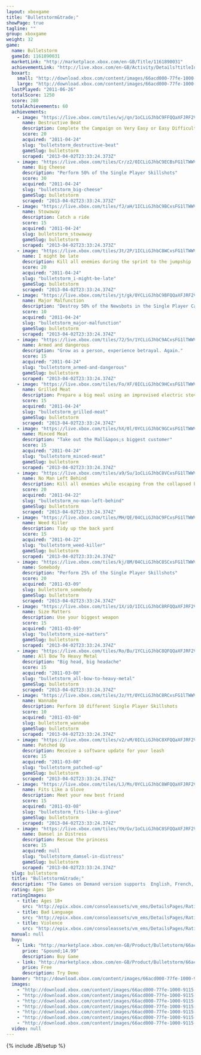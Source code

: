 ```yaml
---
layout: xboxgame
title: "Bulletstorm&trade;"
showPage: true
tagline: ""
group: xboxgame
weight: 32
game: 
  name: Bulletstorm
  gameId: 1161890031
  marketLink: "http://marketplace.xbox.com/en-GB/Title/1161890031"
  achievementLink: "http://live.xbox.com/en-GB/Activity/Details?titleId=1161890031"
  boxart: 
    small: "http://download.xbox.com/content/images/66acd000-77fe-1000-9115-d802454108ef/1033/boxartsm.jpg"
    large: "http://download.xbox.com/content/images/66acd000-77fe-1000-9115-d802454108ef/1033/boxartlg.jpg"
  lastPlayed: "2011-06-26"
  totalScore: 1250
  score: 280
  totalAchievements: 60
  achievements: 
    - image: "https://live.xbox.com/tiles/wj/qn/1oCLiGJhbC9FFQQaXFJRF2VmL2FjaC8wLzEAAAAA5+fn+Yg62Q==.jpg"
      name: Destructive Beat
      description: Complete the Campaign on Very Easy or Easy Difficulty
      score: 20
      acquired: "2011-04-24"
      slug: "bulletstorm_destructive-beat"
      gameSlug: bulletstorm
      scraped: "2013-04-02T23:33:24.373Z"
    - image: "https://live.xbox.com/tiles/Cr/z2/0ICLiGJhbC9ECBsFG1lTWWVmL2FjaC8wLzIwAAAAAOfn5--ZvBY=.jpg"
      name: Big Cheese
      description: "Perform 50% of the Single Player Skillshots"
      score: 30
      acquired: "2011-04-24"
      slug: "bulletstorm_big-cheese"
      gameSlug: bulletstorm
      scraped: "2013-04-02T23:33:24.373Z"
    - image: "https://live.xbox.com/tiles/fJ/aH/1ICLiGJhbC9BCxsFG1lTWWVmL2FjaC8wLzE1AAAAAOfn5-uolmA=.jpg"
      name: Stowaway
      description: Catch a ride
      score: 15
      acquired: "2011-04-24"
      slug: bulletstorm_stowaway
      gameSlug: bulletstorm
      scraped: "2013-04-02T23:33:24.373Z"
    - image: "https://live.xbox.com/tiles/3t/2P/1ICLiGJhbC8WCxsFG1lTWWVmL2FjaC8wLzFiAAAAAOfn5-ug3cI=.jpg"
      name: I might be late
      description: Kill all enemies during the sprint to the jumpship
      score: 20
      acquired: "2011-04-24"
      slug: "bulletstorm_i-might-be-late"
      gameSlug: bulletstorm
      scraped: "2013-04-02T23:33:24.374Z"
    - image: "https://live.xbox.com/tiles/jt/gk/0YCLiGJhbC9BFQQaXFJRF2VmL2FjaC8wLzUAAAAA5+fn-gvYlQ==.jpg"
      name: Major Malfunction
      description: "Destroy 50% of the Newsbots in the Single Player Campaign"
      score: 10
      acquired: "2011-04-24"
      slug: "bulletstorm_major-malfunction"
      gameSlug: bulletstorm
      scraped: "2013-04-02T23:33:24.374Z"
    - image: "https://live.xbox.com/tiles/72/5n/1YCLiGJhbC9ACxsFG1lTWWVmL2FjaC8wLzE0AAAAAOfn5-pIbvM=.jpg"
      name: Armed and dangerous
      description: "Grow as a person, experience betrayal. Again."
      score: 15
      acquired: "2011-04-24"
      slug: "bulletstorm_armed-and-dangerous"
      gameSlug: bulletstorm
      scraped: "2013-04-02T23:33:24.374Z"
    - image: "https://live.xbox.com/tiles/Fo/XF/0ICLiGJhbC9HCxsFG1lTWWVmL2FjaC8wLzEzAAAAAOfn5--qhQo=.jpg"
      name: Grilled Meat
      description: Prepare a big meal using an improvised electric stove
      score: 15
      acquired: "2011-04-24"
      slug: "bulletstorm_grilled-meat"
      gameSlug: bulletstorm
      scraped: "2013-04-02T23:33:24.374Z"
    - image: "https://live.xbox.com/tiles/hX/0l/0YCLiGJhbC9GCxsFG1lTWWVmL2FjaC8wLzEyAAAAAOfn5-4KfZk=.jpg"
      name: Minced Meat
      description: "Take out the Mall&apos;s biggest customer"
      score: 15
      acquired: "2011-04-24"
      slug: "bulletstorm_minced-meat"
      gameSlug: bulletstorm
      scraped: "2013-04-02T23:33:24.374Z"
    - image: "https://live.xbox.com/tiles/a9/Su/1oCLiGJhbC8VCxsFG1lTWWVmL2FjaC8wLzFhAAAAAOfn5-mB1Hc=.jpg"
      name: No Man Left Behind
      description: Kill all enemies while escaping from the collapsed building
      score: 20
      acquired: "2011-04-22"
      slug: "bulletstorm_no-man-left-behind"
      gameSlug: bulletstorm
      scraped: "2013-04-02T23:33:24.374Z"
    - image: "https://live.xbox.com/tiles/MH/QE/04CLiGJhbC9FCxsFG1lTWWVmL2FjaC8wLzExAAAAAOfn5-wrdCw=.jpg"
      name: Weed Killer
      description: Tidy up the back yard
      score: 15
      acquired: "2011-04-22"
      slug: "bulletstorm_weed-killer"
      gameSlug: bulletstorm
      scraped: "2013-04-02T23:33:24.374Z"
    - image: "https://live.xbox.com/tiles/kj/8M/04CLiGJhbC8SCxsFG1lTWWVmL2FjaC8wLzFmAAAAAOfn5-wjP44=.jpg"
      name: Somebody
      description: "Perform 25% of the Single Player Skillshots"
      score: 20
      acquired: "2011-03-09"
      slug: bulletstorm_somebody
      gameSlug: bulletstorm
      scraped: "2013-04-02T23:33:24.374Z"
    - image: "https://live.xbox.com/tiles/1X/iO/1ICLiGJhbC8RFQQaXFJRF2VmL2FjaC8wL2UAAAAA5+fn+6F4zg==.jpg"
      name: Size Matters
      description: Use your biggest weapon
      score: 15
      acquired: "2011-03-09"
      slug: "bulletstorm_size-matters"
      gameSlug: bulletstorm
      scraped: "2013-04-02T23:33:24.374Z"
    - image: "https://live.xbox.com/tiles/Ro/Bu/1YCLiGJhbC8QFQQaXFJRF2VmL2FjaC8wL2QAAAAA5+fn+kGAXQ==.jpg"
      name: All Bow To Heavy Metal
      description: "Big head, big headache"
      score: 15
      acquired: "2011-03-08"
      slug: "bulletstorm_all-bow-to-heavy-metal"
      gameSlug: bulletstorm
      scraped: "2013-04-02T23:33:24.374Z"
    - image: "https://live.xbox.com/tiles/Jz/Yt/0YCLiGJhbC8RCxsFG1lTWWVmL2FjaC8wLzFlAAAAAOfn5-4CNjs=.jpg"
      name: Wannabe
      description: Perform 10 different Single Player Skillshots
      score: 10
      acquired: "2011-03-08"
      slug: bulletstorm_wannabe
      gameSlug: bulletstorm
      scraped: "2013-04-02T23:33:24.374Z"
    - image: "https://live.xbox.com/tiles/v2/vM/0ICLiGJhbC8XFQQaXFJRF2VmL2FjaC8wL2MAAAAA5+fn-+NrpA==.jpg"
      name: Patched Up
      description: Receive a software update for your leash
      score: 15
      acquired: "2011-03-08"
      slug: "bulletstorm_patched-up"
      gameSlug: bulletstorm
      scraped: "2013-04-02T23:33:24.374Z"
    - image: "https://live.xbox.com/tiles/LJ/Ms/0YCLiGJhbC8WFQQaXFJRF2VmL2FjaC8wL2IAAAAA5+fn-gOTNw==.jpg"
      name: Fits Like a Glove
      description: Meet your new best friend
      score: 15
      acquired: "2011-03-08"
      slug: "bulletstorm_fits-like-a-glove"
      gameSlug: bulletstorm
      scraped: "2013-04-02T23:33:24.374Z"
    - image: "https://live.xbox.com/tiles/YH/Gv/1oCLiGJhbC8SFQQaXFJRF2VmL2FjaC8wL2YAAAAA5+fn+YBxew==.jpg"
      name: Damsel in Distress
      description: Rescue the princess
      score: 15
      acquired: null
      slug: "bulletstorm_damsel-in-distress"
      gameSlug: bulletstorm
      scraped: "2013-04-02T23:33:24.374Z"
  slug: bulletstorm
  title: "Bulletstorm&trade;"
  description: "The Games on Demand version supports  English, French, Italian, German, Spanish, Russian, Japanese.  Set in a futuristic utopia, an elite peacekeeping force thwarts the rumblings of civil war. But deception within the ranks has caused two members of the most feared unit, Dead Echo, to strike out on their own.   When their latest space piracy venture heads south, Grayson Hunt and Ishi Sato narrowly survive a crash landing on the abandoned paradise planet of Stygia, now stranded they find themselves surrounded by hordes of mutants and flesh eating gangs. Gray and Ishi survive on two objectives; get off the planet alive and exact revenge on the man who sent them there.  Taking the role of Grayson Hunt, players wield an arsenal of over-the-top combat moves and some of the most uniquely innovative weapons ever seen in a first person shooter that all feed into Bulletstorm&rsquo;s&trade; distinct &lsquo;skillshot&rsquo; system; a combination that produces unprecedented levels of frantic gameplay. Unleash the Bulletstorm&trade;!"
  rating: Ages 18+
  ratingImages: 
    - title: Ages 18+
      src: "http://epix.xbox.com/consoleassets/vm_ems/DetailsPages/RatingSystemID/14/default/Values/14005.png"
    - title: Bad Language
      src: "http://epix.xbox.com/consoleassets/vm_ems/DetailsPages/RatingSystemID/14/default/Descriptors/14000.png"
    - title: Violence
      src: "http://epix.xbox.com/consoleassets/vm_ems/DetailsPages/RatingSystemID/14/default/Descriptors/14005.png"
  manual: null
  buy: 
    - link: "http://marketplace.xbox.com/en-GB/Product/Bulletstorm/66acd000-77fe-1000-9115-d802454108ef?nosplash=1&amp;purchase=1&amp;DownloadType=Game"
      price: "&pound;14.99"
      description: Buy Game
    - link: "http://marketplace.xbox.com/en-GB/Product/Bulletstorm/66acd000-77fe-1000-9115-d802454108ef?nosplash=1&amp;purchase=1&amp;DownloadType=GameDemo"
      price: Free
      description: Try Demo
  banner: "http://download.xbox.com/content/images/66acd000-77fe-1000-9115-d802454108ef/1033/banner.png"
  images: 
    - "http://download.xbox.com/content/images/66acd000-77fe-1000-9115-d802454108ef/1033/screenlg1.jpg"
    - "http://download.xbox.com/content/images/66acd000-77fe-1000-9115-d802454108ef/1033/screenlg2.jpg"
    - "http://download.xbox.com/content/images/66acd000-77fe-1000-9115-d802454108ef/1033/screenlg3.jpg"
    - "http://download.xbox.com/content/images/66acd000-77fe-1000-9115-d802454108ef/1033/screenlg4.jpg"
    - "http://download.xbox.com/content/images/66acd000-77fe-1000-9115-d802454108ef/1033/screenlg5.jpg"
    - "http://download.xbox.com/content/images/66acd000-77fe-1000-9115-d802454108ef/1033/screenlg6.jpg"
    - "http://download.xbox.com/content/images/66acd000-77fe-1000-9115-d802454108ef/1033/screenlg7.jpg"
  video: null
---
```

{% include JB/setup %}